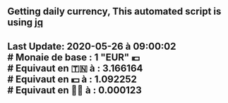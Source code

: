 ## Getting daily currency, This automated script is using [jq](https://stedolan.github.io/jq/)
## Last Update:  2020-05-26 à 09:00:02 </br># Monaie de base : 1 "EUR" 💶 </br> # Equivaut en 🇹🇳 à :  3.166164 </br> # Equivaut en 💵 à : 1.092252</br> # Equivaut en 🐱‍💻 à :  0.000123
